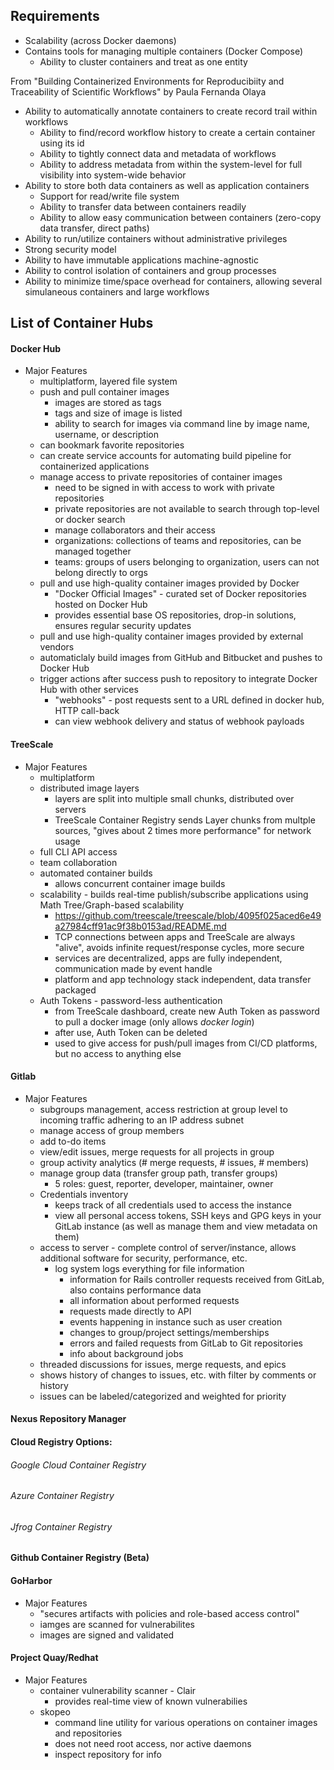 ## Requirements
* Scalability (across Docker daemons)
* Contains tools for managing multiple containers (Docker Compose)
    * Ability to cluster containers and treat as one entity

From "Building Containerized Environments for Reproducibiity and Traceability of Scientific Workflows" by Paula Fernanda Olaya
* Ability to automatically annotate containers to create record trail within workflows
    * Ability to find/record workflow history to create a certain container using its id
    * Ability to tightly connect data and metadata of workflows
    * Ability to address metadata from within the system-level for full visibility into system-wide behavior
* Ability to store both data containers as well as application containers
    * Support for read/write file system
    * Ability to transfer data between containers readily
    * Ability to allow easy communication between containers (zero-copy data transfer, direct paths)
* Ability to run/utilize containers without administrative privileges
* Strong security model
* Ability to have immutable applications machine-agnostic
* Ability to control isolation of containers and group processes
* Ability to minimize time/space overhead for containers, allowing several simulaneous containers and large workflows

## List of Container Hubs
#### Docker Hub
* Major Features
    * multiplatform, layered file system
    * push and pull container images
        * images are stored as tags
        * tags and size of image is listed
        * ability to search for images via command line by image name, username, or description
    * can bookmark favorite repositories
    * can create service accounts for automating build pipeline for containerized applications
    * manage access to private repositories of container images
        * need to be signed in with access to work with private repositories
        * private repositories are not available to search through top-level or docker search
        * manage collaborators and their access
        * organizations: collections of teams and repositories, can be managed together
        * teams: groups of users belonging to organization, users can not belong directly to orgs
    * pull and use high-quality container images provided by Docker
        * "Docker Official Images" - curated set of Docker repositories hosted on Docker Hub
        * provides essential base OS repositories, drop-in solutions, ensures regular security updates
    * pull and use high-quality container images provided by external vendors
    * automaticlaly build images from GitHub and Bitbucket and pushes to Docker Hub
    * trigger actions after success push to repository to integrate Docker Hub with other services
        * "webhooks" - post requests sent to a URL defined in docker hub, HTTP call-back
        * can view webhook delivery and status of webhook payloads
#### TreeScale
* Major Features
    * multiplatform 
    * distributed image layers
        * layers are split into multiple small chunks, distributed over servers
        * TreeScale Container Registry sends Layer chunks from multple sources, "gives about 2 times more performance" for network usage
    * full CLI API access
    * team collaboration
    * automated container builds
        * allows concurrent container image builds 
    * scalability - builds real-time publish/subscribe applications using Math Tree/Graph-based scalability
        * https://github.com/treescale/treescale/blob/4095f025aced6e49a27984cff91ac9f38b0153ad/README.md
        * TCP connections between apps and TreeScale are always "alive", avoids infinite request/response cycles, more secure
        * services are decentralized, apps are fully independent, communication made by event handle
        * platform and app technology stack independent, data transfer packaged 
    * Auth Tokens - password-less authentication
        * from TreeScale dashboard, create new Auth Token as password to pull a docker image (only allows *docker login*)
        * after use, Auth Token can be deleted
        * used to give access for push/pull images from CI/CD platforms, but no access to anything else
#### Gitlab
* Major Features
    * subgroups management, access restriction at group level to incoming traffic adhering to an IP address subnet
    * manage access of group members
    * add to-do items
    * view/edit issues, merge requests for all projects in group
    * group activity analytics (# merge requests, # issues, # members)
    * manage group data (transfer group path, transfer groups) 
        * 5 roles: guest, reporter, developer, maintainer, owner
    * Credentials inventory
         * keeps track of all credentials used to access the instance
         * view all personal access tokens, SSH keys and GPG keys in your GitLab instance (as well as manage them and view metadata on them) 
    * access to server - complete control of server/instance, allows additional software for security, performance, etc.
        * log system logs everything for file information
            * information for Rails controller requests received from GitLab, also contains performance data
            * all information about performed requests
            *  requests made directly to API
            *  events happening in instance such as user creation
            *  changes to group/project settings/memberships
            *  errors and failed requests from GitLab to Git repositories
            *  info about background jobs
    * threaded discussions for issues, merge requests, and epics
    * shows history of changes to issues, etc. with filter by comments or history
    * issues can be labeled/categorized and weighted for priority
#### Nexus Repository Manager
#### Cloud Registry Options:
 ###### Google Cloud Container Registry
 ###### Azure Container Registry 
###### Jfrog Container Registry
#### Github Container Registry (Beta)
#### GoHarbor
* Major Features
    * "secures artifacts with policies and role-based access control"
    * iamges are scanned for vulnerabilites
    * images are signed and validated
#### Project Quay/Redhat
* Major Features
    * container vulnerability scanner - Clair
         * provides real-time view of known vulnerabilies
    * skopeo
         * command line utility for various operations on container images and repositories
         * does not need root access, nor active daemons  
         * inspect repository for info
